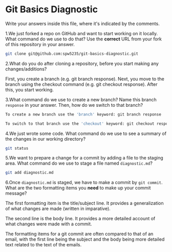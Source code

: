 # Git Basics Diagnostic

Write your answers inside this file, where it's indicated by the comments.

1.We just forked a repo on GitHub and want to start working on it locally.
What command do we use to do that? Use the **correct** URL from your fork of
this repository in your answer.

```sh
git clone git@github.com:spw5235/git-basics-diagnostic.git
```

2.What do you do after cloning a repository, before you start making any
changes/additions?

First, you create a branch (e.g. git branch response).  Next, you move to the branch using the checkout command (e.g. git checkout response).  After this, you start working.

3.What command do we use to create a new branch? Name this branch `response`
    in your answer. Then, how do we switch to that branch?

```sh
To create a new branch use the 'branch' keyword: git branch response

To switch to that branch use the 'checkout' keyword: git checkout response
```

4.We just wrote some code. What command do we use to see a summary of the
    changes in our working directory?

```sh
git status
```

5.We want to prepare a change for a commit by adding a file to the staging
    area. What command do we use to stage a file named `diagnostic.md`?

```sh
git add diagnostic.md
```

6.Once `diagnostic.md` is staged, we have to make a commit by `git commit`.
What are the two formatting items you **need** to make up your commit message?

The first formatting item is the title/subject line.  It provides a generalization of what changes are made (written in imparative).

The second line is the body line.  It provides a more detailed account of what changes were made with a commit.

The formatting items for a git commit are often compared to that of an email, with the first line being the subject and the body being more detailed text related to the text of the emails.
